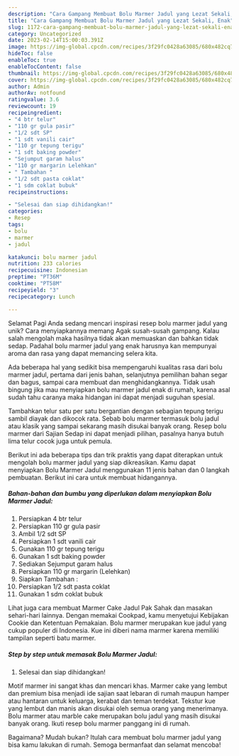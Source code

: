 ```yaml
---
description: "Cara Gampang Membuat Bolu Marmer Jadul yang Lezat Sekali, Enak"
title: "Cara Gampang Membuat Bolu Marmer Jadul yang Lezat Sekali, Enak"
slug: 1172-cara-gampang-membuat-bolu-marmer-jadul-yang-lezat-sekali-enak
category: Uncategorized
date: 2023-02-14T15:00:03.391Z
image: https://img-global.cpcdn.com/recipes/3f29fc0428a63085/680x482cq70/bolu-marmer-jadul-foto-resep-utama.jpg
hideToc: false
enableToc: true
enableTocContent: false
thumbnail: https://img-global.cpcdn.com/recipes/3f29fc0428a63085/680x482cq70/bolu-marmer-jadul-foto-resep-utama.jpg
cover: https://img-global.cpcdn.com/recipes/3f29fc0428a63085/680x482cq70/bolu-marmer-jadul-foto-resep-utama.jpg
author: Admin
authorAv: notfound
ratingvalue: 3.6
reviewcount: 19
recipeingredient:
- "4 btr telur"
- "110 gr gula pasir"
- "1/2 sdt SP"
- "1 sdt vanili cair"
- "110 gr tepung terigu"
- "1 sdt baking powder"
- "Sejumput garam halus"
- "110 gr margarin Lelehkan"
- " Tambahan "
- "1/2 sdt pasta coklat"
- "1 sdm coklat bubuk"
recipeinstructions:

- "Selesai dan siap dihidangkan!"
categories:
- Resep
tags:
- bolu
- marmer
- jadul

katakunci: bolu marmer jadul 
nutrition: 233 calories
recipecuisine: Indonesian
preptime: "PT36M"
cooktime: "PT58M"
recipeyield: "3"
recipecategory: Lunch

---
```



Selamat Pagi Anda sedang mencari inspirasi resep bolu marmer jadul yang unik? Cara menyiapkannya memang Agak susah-susah gampang. Kalau salah mengolah maka hasilnya tidak akan memuaskan dan bahkan tidak sedap. Padahal bolu marmer jadul yang enak harusnya kan mempunyai aroma dan rasa yang dapat memancing selera kita.


Ada beberapa hal yang sedikit bisa mempengaruhi kualitas rasa dari bolu marmer jadul, pertama dari jenis bahan, selanjutnya pemilihan bahan segar dan bagus, sampai cara membuat dan menghidangkannya. Tidak usah bingung jika mau menyiapkan bolu marmer jadul enak di rumah, karena asal sudah tahu caranya maka hidangan ini dapat menjadi suguhan spesial.

Tambahkan telur satu per satu bergantian dengan sebagian tepung terigu sambil diayak dan dikocok rata. Sebab bolu marmer termasuk bolu jadul atau klasik yang sampai sekarang masih disukai banyak orang. Resep bolu marmer dari Sajian Sedap ini dapat menjadi pilihan, pasalnya hanya butuh lima telur cocok juga untuk pemula.


Berikut ini ada beberapa tips dan trik praktis yang dapat diterapkan untuk mengolah bolu marmer jadul yang siap dikreasikan. Kamu dapat menyiapkan Bolu Marmer Jadul menggunakan 11 jenis bahan dan 0 langkah pembuatan. Berikut ini cara untuk membuat hidangannya.

<!--inarticleads1-->

##### Bahan-bahan dan bumbu yang diperlukan dalam menyiapkan Bolu Marmer Jadul:

1. Persiapkan 4 btr telur
1. Persiapkan 110 gr gula pasir
1. Ambil 1/2 sdt SP
1. Persiapkan 1 sdt vanili cair
1. Gunakan 110 gr tepung terigu
1. Gunakan 1 sdt baking powder
1. Sediakan Sejumput garam halus
1. Persiapkan 110 gr margarin (Lelehkan)
1. Siapkan  Tambahan :
1. Persiapkan 1/2 sdt pasta coklat
1. Gunakan 1 sdm coklat bubuk


Lihat juga cara membuat Marmer Cake Jadul Pak Sahak dan masakan sehari-hari lainnya. Dengan memakai Cookpad, kamu menyetujui Kebijakan Cookie dan Ketentuan Pemakaian. Bolu marmer merupakan kue jadul yang cukup populer di Indonesia. Kue ini diberi nama marmer karena memiliki tampilan seperti batu marmer. 

<!--inarticleads2-->

##### Step by step untuk memasak Bolu Marmer Jadul:


1. Selesai dan siap dihidangkan!

Motif marmer ini sangat khas dan mencari khas. Marmer cake yang lembut dan premium bisa menjadi ide sajian saat lebaran di rumah maupun hamper atau hantaran untuk keluarga, kerabat dan teman terdekat. Tekstur kue yang lembut dan manis akan disukai oleh semua orang yang menerimanya. Bolu marmer atau marble cake merupakan bolu jadul yang masih disukai banyak orang. Ikuti resep bolu marmer panggang ini di rumah. 

Bagaimana? Mudah bukan? Itulah cara membuat bolu marmer jadul yang bisa kamu lakukan di rumah. Semoga bermanfaat dan selamat mencoba!
